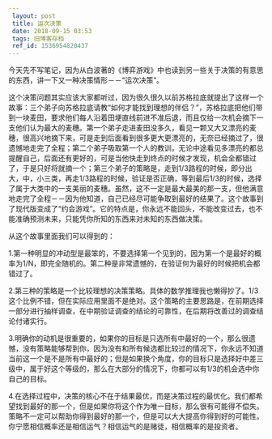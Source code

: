 ```yaml
---
 layout: post
 title: 运次决策
 date: 2018-09-15 03:53
 tags: 旧博客存档
 ref_id: 1536954820437
---
```

今天先不写笔记，因为从白波著的《博弈游戏》中也读到另一些关于决策的有意思的东西，讲一下又一种决策情形－－“运次决策”。



这个决策问题其实应该大家都听过，因为很久很久以前苏格拉底就提出了这样一个故事：三个弟子向苏格拉底请教“如何才能找到理想的伴侣？”，苏格拉底把他们带到一块麦田，要求他们每人沿着田埂直线前进不准后退，而且仅给一次机会摘下一支他们认为最大的麦穗。第一个弟子走进麦田没多久，看见一颗又大又漂亮的麦穗，很高兴地摘下来，可是走到后面看到很多更大更漂亮的，无奈已经摘过了，很遗憾地走完了全程；第二个弟子吸取第一个人的教训，无论中途看见多漂亮的都总提醒自己，后面还有更好的，可是当他快走到终点的时候才发现，机会全都错过了，于是只好将就摘一个；第三个弟子的策略是，走到1/3路程的时候，即分出大，中，小三类，再走1/3路程的时候，验证是否正确，等到最后1/3的时候，选择了属于大类中的一支美丽的麦穗。虽然，这不一定是最大最美的那一支，但他满意地走完了全程－－因为他知道，自己已经尽可能争取到最好的结果了。这个故事到了现代版变成了“约会游戏”。它的特点是，你永远不能回头，不能改变过去，也不能准确预测未来，只能凭你所知的东西来对未知的东西做决策。



从这个故事里面我们可以得到的：

1.第一种明显的冲动型是最笨的，不要选择第一个见到的，因为第一个是最好的概率为1/N，即完全随机的。第二种是非常遗憾的，在验证何为最好的时候把机会都错过了。

2.第三种的策略是一个比较理想的决策策略。具体的数学推理我也懒得抄了。1/3这个比例不错，但在实际应用里面不是绝对。这个策略的主要思路是，在前期选择一部分进行抽样调查，在中期验证调查的结论的可靠性，在后期将改善过的调查结论付诸实行。

3.明确你的动机是很重要的，如果你的目标是只选所有中最好的一个，那么很遗憾，没有策略能够帮到你，因为没有和所有候选都比较过的情况下，你永远不知道当前这一个是不是所有中最好的；但是如果换个角度，你的目标只是选择好中差三级中，属于好这个等级的，那么在大部分的情况下，你都可以有1/3的机会选中你自己的目标。

4.在选择过程中，决策的核心不在于结果最优，而是决策过程的最优化。我们都希望找到最好的那一个，但是如果你将这个作为唯一目标，那么很有可能得不偿失。策略不一定可以帮助你得到最好的那一个，但是可以大大提高你得到好的可能性。你宁愿相信概率还是相信运气？相信运气的是赌徒，相信概率的是投资者。



